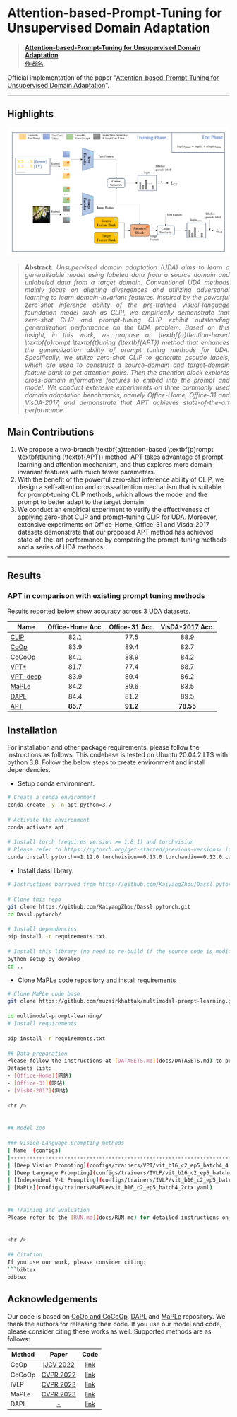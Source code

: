 # Attention-based-Prompt-Tuning for Unsupervised Domain Adaptation



> [**Attention-based-Prompt-Tuning for Unsupervised Domain Adaptation**](arXiv网址)<br>
> [作者名](作者网页),


Official implementation of the paper "[Attention-based-Prompt-Tuning for Unsupervised Domain Adaptation](arXiv网站)".
<hr />

## Highlights

![main figure](model.png)
> **<p align="justify"> Abstract:** *Unsupervised domain adaptation (UDA) aims to learn a generalizable model using labeled data from a source domain and unlabeled data from a target domain. Conventional UDA methods mainly focus on aligning divergences and utilizing adversarial learning to learn domain-invariant features. 
Inspired by the powerful zero-shot inference ability of the pre-trained visual-language foundation model such as CLIP, we empirically demonstrate that zero-shot CLIP and prompt-tuning CLIP exhibit outstanding generalization performance on the UDA problem. 
Based on this insight, in this work, we propose an \textbf{a}ttention-based \textbf{p}rompt \textbf{t}uning (\textbf{APT}) method that enhances the generalization ability of prompt tuning methods for UDA. 
Specifically, we utilize zero-shot CLIP to generate pseudo labels, which are used to construct a source-domain and target-domain feature bank to get attention pairs. Then the attention block explores cross-domain informative features to embed into the prompt and model.
We conduct extensive experiments on three commonly used domain adaptation benchmarks, namely Office-Home, Office-31 and VisDA-2017, and demonstrate that APT achieves state-of-the-art performance.* </p>

## Main Contributions

1) We propose a two-branch \textbf{a}ttention-based \textbf{p}rompt \textbf{t}uning (\textbf{APT}) method. APT takes advantage of prompt learning and attention mechanism, and thus explores more domain-invariant features with much fewer parameters.
2) With the benefit of the powerful zero-shot inference ability of CLIP, we design a self-attention and cross-attention mechanism that is suitable for prompt-tuning CLIP methods, which allows the model and the prompt to better adapt to the target domain. 
3) We conduct an empirical experiment to verify the effectiveness of applying zero-shot CLIP and prompt-tuning CLIP for UDA. Moreover, extensive experiments on Office-Home, Office-31 and Visda-2017 datasets demonstrate that our proposed APT method has achieved state-of-the-art performance by comparing the prompt-tuning methods and a series of UDA methods.

<hr />

## Results
### APT in comparison with existing prompt tuning methods
Results reported below show accuracy across 3 UDA datasets.

| Name                                                      | Office-Home Acc. | Office-31 Acc. |  VisDA-2017 Acc.  | 
|-----------------------------------------------------------|:---------:|:----------:|:---------:|
| [CLIP](https://arxiv.org/abs/2103.00020)                  |   82.1   |   77.5    |   88.9   | 
| [CoOp](https://arxiv.org/abs/2109.01134)                  |   83.9   |   89.4    |   82.7   |
| [CoCoOp](https://arxiv.org/abs/2203.05557)                |   84.1   |   88.9    |   84.2   | 
| [VPT*](https://arxiv.org/abs/2203.17274)                  |   81.7   |   77.4    |   88.7   | 
| [VPT-deep](https://arxiv.org/abs/2203.17274)              |   83.9   |   89.4    |   86.2   | 
| [MaPLe](https://arxiv.org/abs/2210.03117)                 |   84.2   |   89.6    |   83.5   |
| [DAPL](https://arxiv.org/abs/2202.06687)                  |   84.4   |   81.2    |   89.5   |
| [APT](网址)                                               |   **85.7**   |   **91.2**    | **78.55** | 

## Installation 
For installation and other package requirements, please follow the instructions as follows. 
This codebase is tested on Ubuntu 20.04.2 LTS with python 3.8. Follow the below steps to create environment and install dependencies.

* Setup conda environment.
```bash
# Create a conda environment
conda create -y -n apt python=3.7

# Activate the environment
conda activate apt

# Install torch (requires version >= 1.8.1) and torchvision
# Please refer to https://pytorch.org/get-started/previous-versions/ if your cuda version is different
conda install pytorch==1.12.0 torchvision==0.13.0 torchaudio==0.12.0 cudatoolkit=11.3 -c pytorch
```

* Install dassl library.
```bash
# Instructions borrowed from https://github.com/KaiyangZhou/Dassl.pytorch#installation

# Clone this repo
git clone https://github.com/KaiyangZhou/Dassl.pytorch.git
cd Dassl.pytorch/

# Install dependencies
pip install -r requirements.txt

# Install this library (no need to re-build if the source code is modified)
python setup.py develop
cd ..
```

* Clone MaPLe code repository and install requirements
```bash
# Clone MaPLe code base
git clone https://github.com/muzairkhattak/multimodal-prompt-learning.git

cd multimodal-prompt-learning/
# Install requirements

pip install -r requirements.txt

## Data preparation
Please follow the instructions at [DATASETS.md](docs/DATASETS.md) to prepare all datasets.
Datasets list:
- [Office-Home](网站)
- [Office-31](网站)
- [VisDA-2017](网站)

<hr />


## Model Zoo

### Vision-Language prompting methods
| Name  (configs)                                                                                | Base Acc. | Novel Acc. |    HM     | Epochs |                                         Model / Logs                                         |
|------------------------------------------------------------------------------------------------|:---------:|:----------:|:---------:|:------:|:--------------------------------------------------------------------------------------------:|
| [Deep Vision Prompting](configs/trainers/VPT/vit_b16_c2_ep5_batch4_4.yaml)                     |   80.24   |   73.43    |   76.68   |   5    |  [link](https://drive.google.com/drive/folders/1zJnaod8UVvo1HuxNzymLhBBS_OHq6cYp?usp=sharing)                                                                                      | 
| [Deep Language Prompting](configs/trainers/IVLP/vit_b16_c2_ep5_batch4_4ctx_language_only.yaml) |   81.72   |   73.81    |   77.56   |   5    | [link](https://drive.google.com/drive/folders/1PPLtvQIGprRUyxPiTwOSEh_oQ46zQfCN?usp=sharing) |
| [Independent V-L Prompting](configs/trainers/IVLP/vit_b16_c2_ep5_batch4_2+2ctx.yaml)           |   82.15   |   74.07    |   77.90   |   5    | [link](https://drive.google.com/drive/folders/14NxzrRirK2GfyfWajsEGDiWa2suJoTBW?usp=sharing) |
| [MaPLe](configs/trainers/MaPLe/vit_b16_c2_ep5_batch4_2ctx.yaml)                                | **82.28** | **75.14**  | **78.55** |   5    | [link](https://drive.google.com/drive/folders/1EvuvgR8566bL0T7ucvAL3LFVwuUPMRas?usp=sharing) |


## Training and Evaluation
Please refer to the [RUN.md](docs/RUN.md) for detailed instructions on training, evaluating and reproducing the results using our pre-trained models.


<hr />

## Citation
If you use our work, please consider citing:
```bibtex
bibtex
```


## Acknowledgements

Our code is based on [CoOp and CoCoOp](https://github.com/KaiyangZhou/CoOp), [DAPL](https://github.com/LeapLabTHU/DAPrompt/tree/main) and [MaPLe](https://github.com/muzairkhattak/multimodal-prompt-learning) repository. We thank the authors for releasing their code. If you use our model and code, please consider citing these works as well.
Supported methods are as follows:

| Method                    | Paper                                         |                             Code                            |  
|---------------------------|:----------------------------------------------:|:---------------------------------------------------------------:|
| CoOp                      | [IJCV 2022](https://arxiv.org/abs/2109.01134) |  [link](https://github.com/KaiyangZhou/CoOp)                  |
| CoCoOp                    | [CVPR 2022](https://arxiv.org/abs/2203.05557) |                 [link](configs/trainers/CoCoOp)                 |
| IVLP                      | [CVPR 2023](https://arxiv.org/abs/2210.03117) | [link](configs/trainers/MaPLe/vit_b16_c2_ep5_batch4_2ctx.yaml)  |
| MaPLe                     | [CVPR 2023](https://arxiv.org/abs/2210.03117) | [link](configs/trainers/MaPLe/vit_b16_c2_ep5_batch4_2ctx.yaml)  |
| DAPL                      | [-](https://arxiv.org/abs/2202.06687)       | [link](https://github.com/LeapLabTHU/DAPrompt)  |
